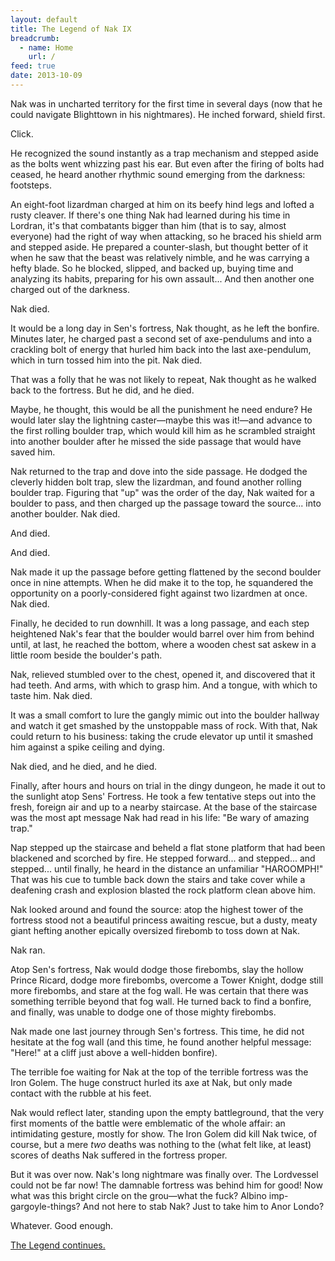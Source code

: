 ```yaml
---
layout: default
title: The Legend of Nak IX
breadcrumb:
  - name: Home
    url: /
feed: true
date: 2013-10-09
---
```

Nak was in uncharted territory for the first time in several days (now that he could navigate Blighttown in his nightmares).  He inched forward, shield first.

Click.

He recognized the sound instantly as a trap mechanism and stepped aside as the bolts went whizzing past his ear.  But even after the firing of bolts had ceased, he heard another rhythmic sound emerging from the darkness: footsteps.

An eight-foot lizardman charged at him on its beefy hind legs and lofted a rusty cleaver.  If there's one thing Nak had learned during his time in Lordran, it's that combatants bigger than him (that is to say, almost everyone) had the right of way when attacking, so he braced his shield arm and stepped aside.  He prepared a counter-slash, but thought better of it when he saw that the beast was relatively nimble, and he was carrying a hefty blade.  So he blocked, slipped, and backed up, buying time and analyzing its habits, preparing for his own assault...  And then another one charged out of the darkness.

Nak died.

It would be a long day in Sen's fortress, Nak thought, as he left the bonfire.  Minutes later, he charged past a second set of axe-pendulums and into a crackling bolt of energy that hurled him back into the last axe-pendulum, which in turn tossed him into the pit.  Nak died.

That was a folly that he was not likely to repeat, Nak thought as he walked back to the fortress.  But he did, and he died.

Maybe, he thought, this would be all the punishment he need endure?  He would later slay the lightning caster—maybe this was it!—and advance to the first rolling boulder trap, which would kill him as he scrambled straight into another boulder after he missed the side passage that would have saved him.

Nak returned to the trap and dove into the side passage.  He dodged the cleverly hidden bolt trap, slew the lizardman, and found another rolling boulder trap.  Figuring that "up" was the order of the day, Nak waited for a boulder to pass, and then charged up the passage toward the source... into another boulder.  Nak died.

And died.

And died.

Nak made it up the passage before getting flattened by the second boulder once in nine attempts.  When he did make it to the top, he squandered the opportunity on a poorly-considered fight against two lizardmen at once.  Nak died.

Finally, he decided to run downhill.  It was a long passage, and each step heightened Nak's fear that the boulder would barrel over him from behind until, at last, he reached the bottom, where a wooden chest sat askew in a little room beside the boulder's path.

Nak, relieved stumbled over to the chest, opened it, and discovered that it had teeth.  And arms, with which to grasp him.  And a tongue, with which to taste him.  Nak died.

It was a small comfort to lure the gangly mimic out into the boulder hallway and watch it get smashed by the unstoppable mass of rock.  With that, Nak could return to his business: taking the crude elevator up until it smashed him against a spike ceiling and dying.

Nak died, and he died, and he died.

Finally, after hours and hours on trial in the dingy dungeon, he made it out to the sunlight atop Sens' Fortress.  He took a few tentative steps out into the fresh, foreign air and up to a nearby staircase.  At the base of the staircase was the most apt message Nak had read in his life: "Be wary of amazing trap."

Nap stepped up the staircase and beheld a flat stone platform that had been blackened and scorched by fire.  He stepped forward... and stepped... and stepped... until finally, he heard in the distance an unfamiliar "HAROOMPH!"  That was his cue to tumble back down the stairs and take cover while a deafening crash and explosion blasted the rock platform clean above him.

Nak looked around and found the source: atop the highest tower of the fortress stood not a beautiful princess awaiting rescue, but a dusty, meaty giant hefting another epically oversized firebomb to toss down at Nak.

Nak ran.

Atop Sen's fortress, Nak would dodge those firebombs, slay the hollow Prince Ricard, dodge more firebombs, overcome a Tower Knight, dodge still more firebombs, and stare at the fog wall.  He was certain that there was something terrible beyond that fog wall.  He turned back to find a bonfire, and finally, was unable to dodge one of those mighty firebombs.

Nak made one last journey through Sen's fortress.  This time, he did not hesitate at the fog wall (and this time, he found another helpful message: "Here!" at a cliff just above a well-hidden bonfire).

The terrible foe waiting for Nak at the top of the terrible fortress was the Iron Golem.  The huge construct hurled its axe at Nak, but only made contact with the rubble at his feet.

Nak would reflect later, standing upon the empty battleground, that the very first moments of the battle were emblematic of the whole affair: an intimidating gesture, mostly for show.  The Iron Golem did kill Nak twice, of course, but a mere *two* deaths was nothing to the (what felt like, at least) scores of deaths Nak suffered in the fortress proper.

But it was over now.  Nak's long nightmare was finally over.  The Lordvessel could not be far now!  The damnable fortress was behind him for good!  Now what was this bright circle on the grou—what the fuck?  Albino imp-gargoyle-things?  And not here to stab Nak?  Just to take him to Anor Londo?

Whatever.  Good enough.

[The Legend continues.](nak-10.html)
